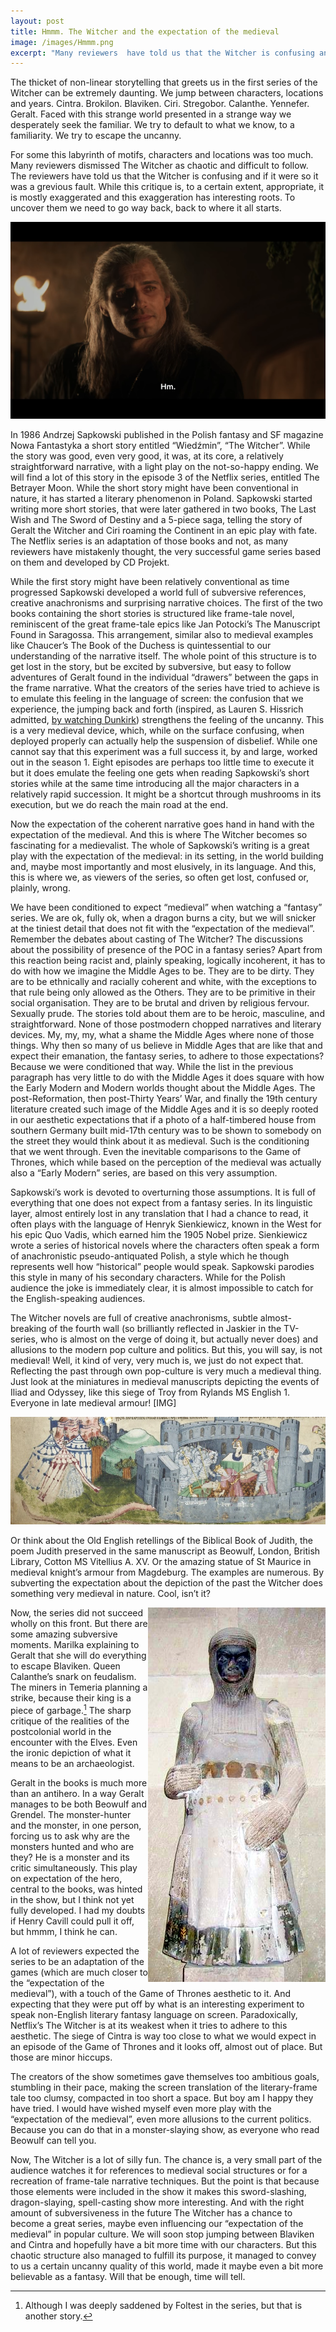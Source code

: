 ```yaml
---
layout: post
title: Hmmm. The Witcher and the expectation of the medieval
image: /images/Hmmm.png
excerpt: "Many reviewers  have told us that the Witcher is confusing and if it were so it was a grevious fault. While this critique is, to a certain extent, appropriate, it is mostly exaggerated and this exaggeration has interesting roots. To uncover them we need to go way back, back to where it all starts. To the expectation of the medieval."
---
```


The thicket of non-linear storytelling that greets us in the first series of the Witcher can be extremely daunting. We jump between characters, locations and years. Cintra. Brokilon. Blaviken. Ciri. Stregobor. Calanthe. Yennefer. Geralt. Faced with this strange world presented in a strange way we desperately seek the familiar. We try to default to what we know, to a familiarity. We try to escape the uncanny.

For some this labyrinth of motifs, characters and locations was too much. Many reviewers dismissed The Witcher as chaotic and difficult to follow. The reviewers have told us that the Witcher is confusing and if it were so it was a grevious fault. While this critique is, to a certain extent, appropriate, it is mostly exaggerated and this exaggeration has interesting roots. To uncover them we need to go way back, back to where it all starts.

![Hmmm](/images/Hmmm.png)

In 1986 Andrzej Sapkowski published in the Polish fantasy and SF magazine Nowa Fantastyka a short story entitled “Wiedźmin”, “The Witcher”. While the story was good, even very good, it was, at its core, a relatively straightforward narrative, with a light play on the not-so-happy ending. We will find a lot of this story in the episode 3 of the Netflix series, entitled The Betrayer Moon. While the short story might have been conventional in nature, it has started a literary phenomenon in Poland. Sapkowski started writing more short stories, that were later gathered in two books, The Last Wish and The Sword of Destiny and a 5-piece saga, telling the story of Geralt the Witcher and Ciri roaming the Continent in an epic play with fate. The Netflix series is an adaptation of those books and not, as many reviewers have mistakenly thought, the very successful game series based on them and developed by CD Projekt.

While the first story might have been relatively conventional as time progressed Sapkowski developed a world full of subversive references, creative anachronisms and surprising narrative choices. The first of the two books containing the short stories is structured like frame-tale novel, reminiscent of the great frame-tale epics like Jan Potocki’s The Manuscript Found in Saragossa. This arrangement, similar also to medieval examples like Chaucer’s The Book of the Duchess is quintessential to our understanding of the narrative itself. The whole point of this structure is to get lost in the story, but be excited by subversive, but easy to follow adventures of Geralt found in the individual “drawers” between the gaps in the frame narrative. 
What the creators of the series have tried to achieve is to emulate this feeling in the language of screen: the confusion that we experience, the jumping back and forth (inspired, as Lauren S. Hissrich admitted, [by watching Dunkirk](https://collider.com/the-witcher-showrunner-interview-geralt-bathtub/)) strengthens the feeling of the uncanny. This is a very medieval device, which, while on the surface confusing, when deployed properly can actually help the suspension of disbelief. While one cannot say that this experiment was a full success it, by and large, worked out in the season 1. Eight episodes are perhaps too little time to execute it but it does emulate the feeling one gets when reading Sapkowski’s short stories while at the same time introducing all the major characters in a relatively rapid succession. It might be a shortcut through mushrooms in its execution, but we do reach the main road at the end.

Now the expectation of the coherent narrative goes hand in hand with the expectation of the medieval. And this is where The Witcher becomes so fascinating for a medievalist. The whole of Sapkowski’s writing is a great play with the expectation of the medieval: in its setting, in the world building and, maybe most importantly and most elusively, in its language. And this, this is where we, as viewers of the series, so often get lost, confused or, plainly, wrong. 

We have been conditioned to expect “medieval” when watching a “fantasy” series. We are ok, fully ok, when a dragon burns a city, but we will snicker at the tiniest detail that does not fit with the “expectation of the medieval”. Remember the debates about casting of The Witcher? The discussions about the possibility of presence of the POC in a fantasy series? Apart from this reaction being racist and, plainly speaking, logically incoherent, it has to do with how we imagine the Middle Ages to be. They are to be dirty. They are to be ethnically and racially coherent and white, with the exceptions to that rule being only allowed as the Others. They are to be primitive in their social organisation. They are to be brutal and driven by religious fervour. Sexually prude. The stories told about them are to be heroic, masculine, and straightforward. None of those postmodern chopped narratives and literary devices. My, my, my, what a shame the Middle Ages where none of those things.
Why then so many of us believe in Middle Ages that are like that and expect their emanation, the fantasy series, to adhere to those expectations? Because we were conditioned that way. While the list in the previous paragraph has very little to do with the Middle Ages it does square with how the Early Modern and Modern worlds thought about the Middle Ages. The post-Reformation, then post-Thirty Years’ War, and finally the 19th century literature created such image of the Middle Ages and it is so deeply rooted in our aesthetic expectations that if a photo of a half-timbered house from southern Germany built mid-17th century was to be shown to somebody on the street they would think about it as medieval. Such is the conditioning that we went through. Even the inevitable comparisons to the Game of Thrones, which while based on the perception of the medieval was actually also a “Early Modern” series, are based on this very assumption.

Sapkowski’s work is devoted to overturning those assumptions. It is full of everything that one does not expect from a fantasy series. In its linguistic layer, almost entirely lost in any translation that I had a chance to read, it often plays with the language of Henryk Sienkiewicz, known in the West for his epic Quo Vadis, which earned him the 1905 Nobel prize. Sienkiewicz wrote a series of historical novels where the characters often speak a form of anachronistic pseudo-antiquated Polish, a style which he though represents well how “historical” people would speak. Sapkowski parodies this style in many of his secondary characters. While for the Polish audience the joke is immediately clear, it is almost impossible to catch for the English-speaking audiences.

The Witcher novels are full of creative anachronisms, subtle almost-breaking of the fourth wall (so brilliantly reflected in Jaskier in the TV-series, who is almost on the verge of doing it, but actually never does) and allusions to the modern pop culture and politics. But this, you will say, is not medieval! Well, it kind of very, very much is, we just do not expect that. Reflecting the past through own pop-culture is very much a medieval thing. Just look at the miniatures in medieval manuscripts depicting the events of Iliad and Odyssey, like this siege of Troy from Rylands MS English 1. Everyone in late medieval armour! [IMG]

![The Siege of Troy from Rylands MS English 1](/images/RylandsMS1.jpg)

Or think about the Old English retellings of the Biblical Book of Judith, the poem Judith preserved in the same manuscript as Beowulf, London, British Library, Cotton MS Vitellius A. XV. Or the amazing statue of St Maurice in medieval knight’s armour from Magdeburg. The examples are numerous. By subverting the expectation about the depiction of the past the Witcher does something very medieval in nature. Cool, isn’t it?

<img align="right" width="284" height="599" src="/images/SaintMauriceMagdeburg.jpg">

Now, the series did not succeed wholly on this front. But there are some amazing subversive moments. Marilka explaining to Geralt that she will do everything to escape Blaviken. Queen Calanthe’s snark on feudalism. The miners in Temeria planning a strike, because their king is a piece of garbage.[^1] The sharp critique of the realities of the postcolonial world in the encounter with the Elves. Even the ironic depiction of what it means to be an archaeologist.

Geralt in the books is much more than an antihero. In a way Geralt manages to be both Beowulf and Grendel. The monster-hunter and the monster, in one person, forcing us to ask why are the monsters hunted and who are they? He is a monster and its critic simultaneously. This play on expectation of the hero, central to the books, was hinted in the show, but I think not yet fully developed. I had my doubts if Henry Cavill could pull it off, but hmmm, I think he can.

A lot of reviewers expected the series to be an adaptation of the games (which are much closer to the “expectation of the medieval”), with a touch of the Game of Thrones aesthetic to it. And expecting that they were put off by what is an interesting experiment to speak non-English literary fantasy language on screen. Paradoxically, Netflix’s The Witcher is at its weakest when it tries to adhere to this aesthetic. The siege of Cintra is way too close to what we would expect in an episode of the Game of Thrones and it looks off, almost out of place. But those are minor hiccups.

The creators of the show sometimes gave themselves too ambitious goals, stumbling in their pace, making the screen translation of the literary-frame tale too clumsy, compacted in too short a space. But boy am I happy they have tried. I would have wished myself even more play with the “expectation of the medieval”, even more allusions to the current politics. Because you can do that in a monster-slaying show, as everyone who read Beowulf can tell you.

Now, The Witcher is a lot of silly fun. The chance is, a very small part of the audience watches it for references to medieval social structures or for a recreation of frame-tale narrative techniques. But the point is that because those elements were included in the show it makes this sword-slashing, dragon-slaying, spell-casting show more interesting. And with the right amount of subversiveness in the future The Witcher has a chance to become a great series, maybe even influencing our “expectation of the medieval” in popular culture. We will soon stop jumping between Blaviken and Cintra and hopefully have a bit more time with our characters. But this chaotic structure also managed to fulfill its purpose, it managed to convey to us a certain uncanny quality of this world, made it maybe even a bit more believable as a fantasy. Will that be enough, time will tell.

[^1]: Although I was deeply saddened by Foltest in the series, but that is another story.
